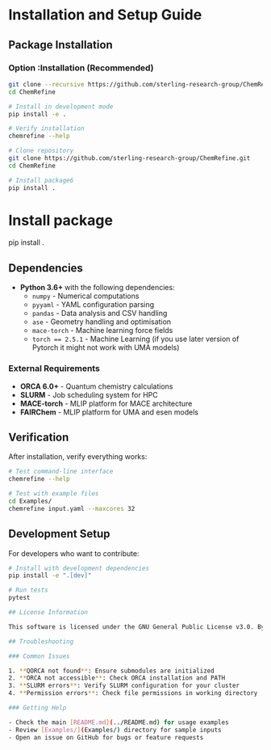 # Installation and Setup Guide

## Package Installation

### Option :Installation (Recommended)
```bash
git clone --recursive https://github.com/sterling-research-group/ChemRefine.git
cd ChemRefine

# Install in development mode
pip install -e .

# Verify installation
chemrefine --help

# Clone repository
git clone https://github.com/sterling-research-group/ChemRefine.git
cd ChemRefine

# Install package6
pip install .
```

# Install package
pip install .


## Dependencies
- **Python 3.6+** with the following dependencies:
  - `numpy` - Numerical computations
  - `pyyaml` - YAML configuration parsing  
  - `pandas` - Data analysis and CSV handling
  - `ase` - Geometry handling and optimisation
  - `mace-torch` - Machine learning force fields
  - `torch == 2.5.1` - Machine Learning (if you use later version of Pytorch it might not work with UMA models)
### External Requirements

- **ORCA 6.0+** - Quantum chemistry calculations
- **SLURM** - Job scheduling system for HPC
- **MACE-torch** - MLIP platform for MACE architecture
- **FAIRChem** - MLIP platform for UMA and esen models

## Verification

After installation, verify everything works:

```bash
# Test command-line interface
chemrefine --help

# Test with example files
cd Examples/
chemrefine input.yaml --maxcores 32
```

## Development Setup

For developers who want to contribute:

```bash
# Install with development dependencies
pip install -e ".[dev]"

# Run tests
pytest

## License Information

This software is licensed under the GNU General Public License v3.0. By installing and using this software, you agree to the terms of the GPL-3.0 license. See the [LICENSE](LICENSE) file for complete terms.

## Troubleshooting

### Common Issues

1. **QORCA not found**: Ensure submodules are initialized
2. **ORCA not accessible**: Check ORCA installation and PATH
3. **SLURM errors**: Verify SLURM configuration for your cluster
4. **Permission errors**: Check file permissions in working directory

### Getting Help

- Check the main [README.md](../README.md) for usage examples
- Review [Examples/](Examples/) directory for sample inputs
- Open an issue on GitHub for bugs or feature requests
